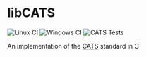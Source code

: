 # libCATS
![Linux CI](https://github.com/CamK06/libCATS/actions/workflows/linux-build.yml/badge.svg)
![Windows CI](https://github.com/CamK06/libCATS/actions/workflows/windows-build.yml/badge.svg)
![CATS Tests](https://github.com/CamK06/libCATS/actions/workflows/cats-tests.yml/badge.svg)

An implementation of the [CATS](https://cats.radio/) standard in C